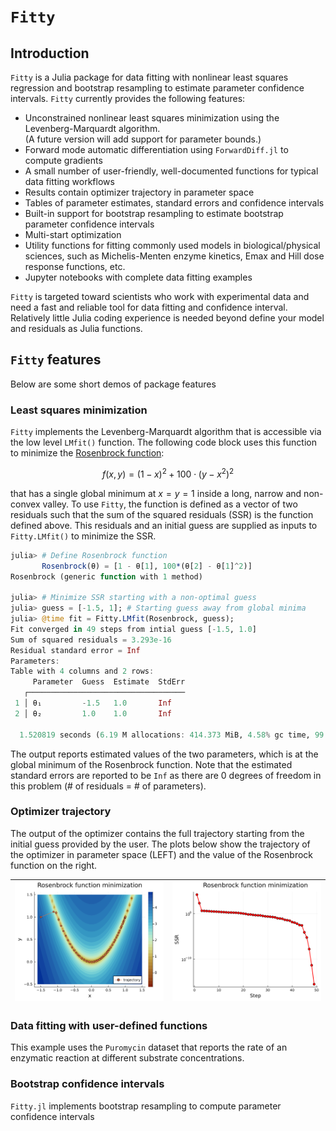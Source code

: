 # `Fitty`

<!-- [![Build Status](https://github.com/dododas/Fitty.jl/actions/workflows/CI.yml/badge.svg?branch=main)](https://github.com/dododas/Fitty.jl/actions/workflows/CI.yml?query=branch%3Amain) --->

## Introduction

`Fitty` is a Julia package for data fitting with nonlinear least squares regression and bootstrap resampling to estimate parameter confidence intervals. `Fitty` currently provides the following features: 
- Unconstrained nonlinear least squares minimization using the Levenberg-Marquardt algorithm.  
  (A future version will add support for parameter bounds.)
- Forward mode automatic differentiation using `ForwardDiff.jl` to compute gradients
- A small number of user-friendly, well-documented functions for typical data fitting workflows
- Results contain optimizer trajectory in parameter space
- Tables of parameter estimates, standard errors and confidence intervals
- Built-in support for bootstrap resampling to estimate bootstrap parameter confidence intervals
- Multi-start optimization
- Utility functions for fitting commonly used models in biological/physical sciences, such as Michelis-Menten enzyme kinetics, Emax and Hill dose response functions, etc. 
- Jupyter notebooks with complete data fitting examples

`Fitty` is targeted toward scientists who work with experimental data and need a fast and reliable tool for data fitting and confidence interval. Relatively little Julia coding experience is needed beyond define your model and residuals as Julia functions.

## `Fitty` features

Below are some short demos of package features 

### Least squares minimization

`Fitty` implements the Levenberg-Marquardt algorithm that is accessible via the low level `LMfit()` function. The following code block uses this function to minimize the [Rosenbrock function](https://en.wikipedia.org/wiki/Rosenbrock_function):
```math
f(x, y) = (1 - x)^2 + 100 \cdot (y - x^2)^2
```
that has a single global minimum at $x = y = 1$ inside a long, narrow and non-convex valley. To use `Fitty`, the function is defined as a vector of two residuals such that the sum of the squared residuals (SSR) is the function defined above. This residuals and an initial guess are supplied as inputs to `Fitty.LMfit()` to minimize the SSR.

```julia
julia> # Define Rosenbrock function
       Rosenbrock(θ) = [1 - θ[1], 100*(θ[2] - θ[1]^2)]
Rosenbrock (generic function with 1 method)

julia> # Minimize SSR starting with a non-optimal guess
julia> guess = [-1.5, 1]; # Starting guess away from global minima
julia> @time fit = Fitty.LMfit(Rosenbrock, guess);
Fit converged in 49 steps from intial guess [-1.5, 1.0]
Sum of squared residuals = 3.293e-16
Residual standard error = Inf
Parameters:
Table with 4 columns and 2 rows:
     Parameter  Guess  Estimate  StdErr
   ┌───────────────────────────────────
 1 │ θ₁         -1.5   1.0       Inf
 2 │ θ₂         1.0    1.0       Inf

  1.520819 seconds (6.19 M allocations: 414.373 MiB, 4.58% gc time, 99.09% compilation time)
```
The output reports estimated values of the two parameters, which is at the global minimum of the Rosenbrock function. Note that the estimated standard errors are reported to be `Inf` as there are 0 degrees of freedom in this problem (# of residuals = # of parameters). 

### Optimizer trajectory

The output of the optimizer contains the full trajectory starting from the initial guess provided by the user. The plots below show the trajectory of the optimizer in parameter space (LEFT) and the value of the Rosenbrock function on the right. 

![](plots/RosenbrockTraj.png) | ![](plots/RosenbrockSSR.png) 
---------- | --- 

### Data fitting with user-defined functions

This example uses the `Puromycin` dataset that reports the rate of an enzymatic reaction at different substrate concentrations. 

### Bootstrap confidence intervals

`Fitty.jl` implements bootstrap resampling to compute parameter confidence intervals



